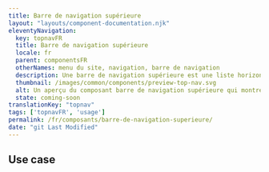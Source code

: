 ```yaml
---
title: Barre de navigation supérieure
layout: "layouts/component-documentation.njk"
eleventyNavigation:
  key: topnavFR
  title: Barre de navigation supérieure
  locale: fr
  parent: componentsFR
  otherNames: menu du site, navigation, barre de navigation
  description: Une barre de navigation supérieure est une liste horizontale de liens de page.
  thumbnail: /images/common/components/preview-top-nav.svg
  alt: Un aperçu du composant barre de navigation supérieure qui montre la navigation du site représentée par des boîtes grises alignés horizontalement. Une boîte bleue suivi de deux boîtes grises représentent les liens où la dernière boîte est surlignée afin de représenter le lien actif.
  state: coming-soon
translationKey: "topnav"
tags: ['topnavFR', 'usage']
permalink: /fr/composants/barre-de-navigation-superieure/
date: "git Last Modified"
---
```


## Use case
